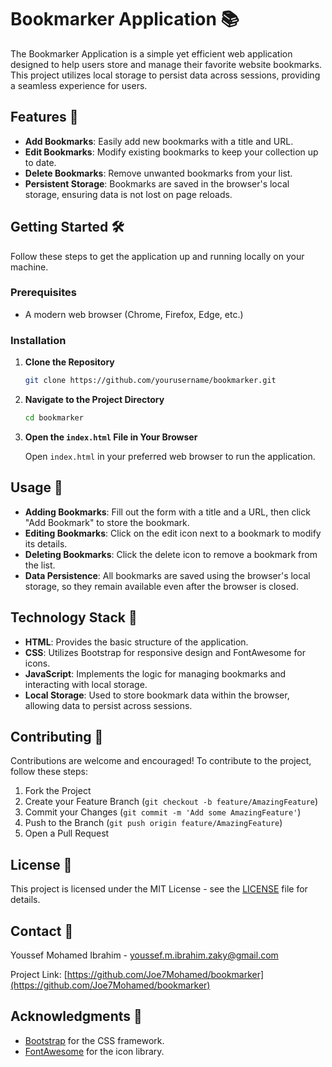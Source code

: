 
# Bookmarker Application 📚

The Bookmarker Application is a simple yet efficient web application designed to help users store and manage their favorite website bookmarks. This project utilizes local storage to persist data across sessions, providing a seamless experience for users.

## Features 🚀

- **Add Bookmarks**: Easily add new bookmarks with a title and URL.
- **Edit Bookmarks**: Modify existing bookmarks to keep your collection up to date.
- **Delete Bookmarks**: Remove unwanted bookmarks from your list.
- **Persistent Storage**: Bookmarks are saved in the browser's local storage, ensuring data is not lost on page reloads.

## Getting Started 🛠️

Follow these steps to get the application up and running locally on your machine.

### Prerequisites

- A modern web browser (Chrome, Firefox, Edge, etc.)

### Installation

1. **Clone the Repository**

   ```bash
   git clone https://github.com/yourusername/bookmarker.git
   ```

2. **Navigate to the Project Directory**

   ```bash
   cd bookmarker
   ```

3. **Open the `index.html` File in Your Browser**

   Open `index.html` in your preferred web browser to run the application.

## Usage 📖

- **Adding Bookmarks**: Fill out the form with a title and a URL, then click "Add Bookmark" to store the bookmark.
- **Editing Bookmarks**: Click on the edit icon next to a bookmark to modify its details.
- **Deleting Bookmarks**: Click the delete icon to remove a bookmark from the list.
- **Data Persistence**: All bookmarks are saved using the browser's local storage, so they remain available even after the browser is closed.

## Technology Stack 🧰

- **HTML**: Provides the basic structure of the application.
- **CSS**: Utilizes Bootstrap for responsive design and FontAwesome for icons.
- **JavaScript**: Implements the logic for managing bookmarks and interacting with local storage.
- **Local Storage**: Used to store bookmark data within the browser, allowing data to persist across sessions.

## Contributing 🤝

Contributions are welcome and encouraged! To contribute to the project, follow these steps:

1. Fork the Project
2. Create your Feature Branch (`git checkout -b feature/AmazingFeature`)
3. Commit your Changes (`git commit -m 'Add some AmazingFeature'`)
4. Push to the Branch (`git push origin feature/AmazingFeature`)
5. Open a Pull Request

## License 📄

This project is licensed under the MIT License - see the [LICENSE](LICENSE) file for details.

## Contact 📧

Youssef Mohamed Ibrahim - [youssef.m.ibrahim.zaky@gmail.com](mailto:youssef.m.ibrahim.zaky@gmail.com)

Project Link: [https://github.com/Joe7Mohamed/bookmarker](https://github.com/Joe7Mohamed/bookmarker)

## Acknowledgments 🙏

- [Bootstrap](https://getbootstrap.com/) for the CSS framework.
- [FontAwesome](https://fontawesome.com/) for the icon library.
